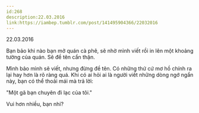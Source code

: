 ```yaml
---
id:268
description:22.03.2016
link:https://iambep.tumblr.com/post/141495904366/22032016
---
```


22.03.2016

Bạn bảo khi nào bạn mở quán cà phê, sẽ nhờ mình viết rồi in lên một khoảng
tường của quán. Sẽ đề tên cẩn thận.

Mình bảo mình sẽ viết, nhưng đừng đề tên. Có những thứ cứ mơ hồ chính ra
lại hay hơn là rõ ràng quá. Khi có ai hỏi ai là người viết những dòng ngớ
ngẩn này, bạn có thể thoải mái mà trả lời:

"Một gã bạn chuyên đi lạc của tôi."

Vui hơn nhiều, bạn nhỉ?